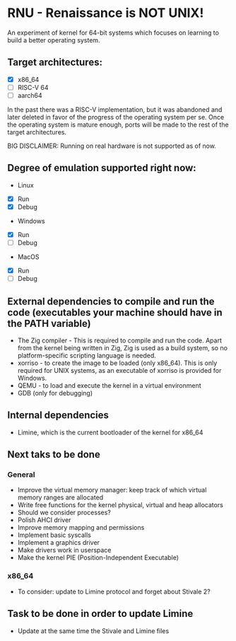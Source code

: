 # RNU - Renaissance is NOT UNIX!

An experiment of kernel for 64-bit systems which focuses on learning to build a better operating system.

## Target architectures:

- [x] x86_64
- [ ] RISC-V 64
- [ ] aarch64

In the past there was a RISC-V implementation, but it was abandoned and later deleted in favor of the progress of the operating system per se. Once the operating system is mature enough, ports will be made to the rest of the target architectures.

BIG DISCLAIMER: Running on real hardware is not supported as of now.

## Degree of emulation supported right now:

- Linux

* [x] Run
* [x] Debug

- Windows

* [x] Run
* [ ] Debug

- MacOS

* [x] Run
* [ ] Debug

## External dependencies to compile and run the code (executables your machine should have in the PATH variable)
* The Zig compiler - This is required to compile and run the code. Apart from the kernel being written in Zig, Zig is used as a build system, so no platform-specific scripting language is needed.
* xorriso - to create the image to be loaded (only x86_64). This is only required for UNIX systems, as an executable of xorriso is provided for Windows.
* QEMU - to load and execute the kernel in a virtual environment
* GDB (only for debugging)

## Internal dependencies
* Limine, which is the current bootloader of the kernel for x86_64

## Next taks to be done

### General
* Improve the virtual memory manager: keep track of which virtual memory ranges are allocated
* Write free functions for the kernel physical, virtual and heap allocators
* Should we consider processes?
* Polish AHCI driver
* Improve memory mapping and permissions
* Implement basic syscalls
* Implement a graphics driver
* Make drivers work in userspace
* Make the kernel PIE (Position-Independent Executable)

### x86_64
* To consider: update to Limine protocol and forget about Stivale 2?

## Task to be done in order to update Limine
* Update at the same time the Stivale and Limine files
